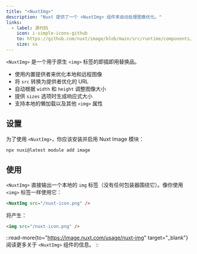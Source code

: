 ```yaml
---
title: "<NuxtImg>"
description: "Nuxt 提供了一个 <NuxtImg> 组件来自动处理图像优化。"
links:
  - label: 源代码
    icon: i-simple-icons-github
    to: https://github.com/nuxt/image/blob/main/src/runtime/components/NuxtImg.vue
    size: xs
---
```


`<NuxtImg>` 是一个用于原生 `<img>` 标签的即插即用替换品。

- 使用内置提供者来优化本地和远程图像
- 将 `src` 转换为提供者优化的 URL
- 自动根据 `width` 和 `height` 调整图像大小
- 提供 `sizes` 选项时生成响应式大小
- 支持本地的懒加载以及其他 `<img>` 属性

## 设置

为了使用 `<NuxtImg>`，你应该安装并启用 Nuxt Image 模块：

```bash [Terminal]
npx nuxi@latest module add image
```

## 使用

`<NuxtImg>` 直接输出一个本地的 `img` 标签（没有任何包装器围绕它）。像你使用 `<img>` 标签一样使用它：

```html
<NuxtImg src="/nuxt-icon.png" />
```

将产生：

```html
<img src="/nuxt-icon.png" />
```

::read-more{to="https://image.nuxt.com/usage/nuxt-img" target="_blank"}
阅读更多关于 `<NuxtImg>` 组件的信息。
::
